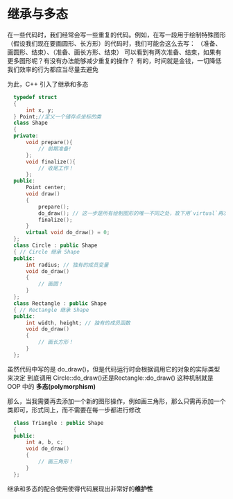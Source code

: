 # 继承与多态

在一些代码时，我们经常会写一些重复的代码。例如，在写一段用于绘制特殊图形（假设我们现在要画圆形、长方形）的代码时，我们可能会这么去写：
（准备、画圆形、结束）、（准备、画长方形、结束）
可以看到有两次准备、结束，如果有更多图形呢？有没有办法能够减少重复的操作？
有的，时间就是金钱，一切降低我们效率的行为都应当尽量去避免

为此，C++ 引入了继承和多态

```c++
  typedef struct
  {
      int x, y;
  } Point;//定义一个储存点坐标的类
  class Shape
  {
  private:
      void prepare(){
          // 前期准备!
      };
      void finalize(){
          // 收尾工作！
      };
  public:
      Point center;
      void draw()
      {
          prepare();
          do_draw(); // 这一步是所有绘制图形的唯一不同之处，故下用`virtual`再次声明
          finalize();
      }
      virtual void do_draw() = 0;
  };
  class Circle : public Shape
  { // Circle 继承 Shape
  public:
      int radius; // 独有的成员变量
      void do_draw()
      {
          // 画圆！
      }
  };
  class Rectangle : public Shape
  { // Rectangle 继承 Shape
  public:
      int width, height; // 独有的成员函数
      void do_draw()
      {
          // 画长方形！
      }
  };
```

虽然代码中写的是 do_draw()，但是代码运行时会根据调用它的对象的实际类型来决定
到底调用 Circle::do_draw()还是Rectangle::do_draw()
这种机制就是 OOP 中的 **多态(polymorphism)**

那么，当我需要再去添加一个新的图形操作，例如画三角形，那么只需再添加一个类即可，形式同上，而不需要在每一步都进行修改
```c++
  class Triangle : public Shape
  {
  public:
      int a, b, c;
      void do_draw()
      {
          // 画三角形！
      }
  };
```

继承和多态的配合使用使得代码展现出非常好的**维护性**